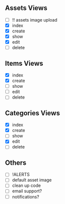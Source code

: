 ## Assets Views

- [ ] !! assets image upload
- [x] index
- [x] create
- [x] show
- [x] edit
- [ ] delete

## Items Views

- [x] index
- [x] create
- [ ] show
- [ ] edit
- [ ] delete

## Categories Views

- [x] index
- [x] create
- [ ] show
- [x] edit
- [ ] delete

## Others

- [ ] !ALERTS
- [ ] default asset image
- [ ] clean up code
- [ ] email support?
- [ ] notifications?
